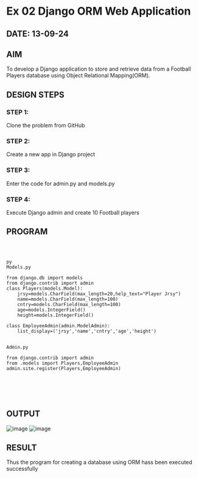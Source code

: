 # Ex 02 Django ORM Web Application


## DATE: 13-09-24

## AIM
To develop a Django application to store and retrieve data from a Football Players database using Object Relational Mapping(ORM).

## DESIGN STEPS

### STEP 1:
Clone the problem from GitHub

### STEP 2:
Create a new app in Django project

### STEP 3:
Enter the code for admin.py and models.py

### STEP 4:
Execute Django admin and create 10 Football players

## PROGRAM

```



py
Models.py

from django.db import models
from django.contrib import admin
class Players(models.Model):
    jrsy=models.CharField(max_length=20,help_text="Player Jrsy")
    name=models.CharField(max_length=100)
    cntry=models.CharField(max_length=100)
    age=models.IntegerField()
    height=models.IntegerField()

class EmployeeAdmin(admin.ModelAdmin):
    list_display=('jrsy','name','cntry','age','height')


Admin.py

from django.contrib import admin
from .models import Players,EmployeeAdmin
admin.site.register(Players,EmployeeAdmin)






```





## OUTPUT
![image](https://github.com/rahulramakrishnann/Exp-2-ORM--web/assets/143045415/b2e404af-f088-492e-b606-6ebffece8f02)
![image](https://github.com/rahulramakrishnann/Exp-2-ORM--web/assets/143045415/94c3d887-112e-4b9b-b83a-7365148fb61f)
## RESULT
Thus the program for creating a database using ORM hass been executed successfully
